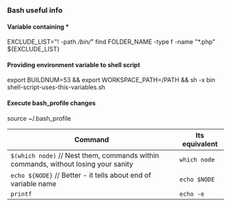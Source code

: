 ### Bash useful info

#### Variable containing * 
EXCLUDE_LIST="! -path */bin/*"
find FOLDER_NAME -type f -name "*.php" ${EXCLUDE_LIST}

#### Providing environment variable to shell script
export BUILDNUM=53 && export WORKSPACE_PATH=/PATH && sh -x bin shell-script-uses-this-variables.sh


#### Execute bash_profile changes
source ~/.bash_profile



| Command  | Its equivalent |
| ------------- | ------------- |
| `$(which node)` // Nest them, commands within commands, without losing your sanity | `which node` |
| `echo ${NODE}` // Better - it tells about end of variable name   | `echo $NODE` |
| `printf` | `echo -e` |
